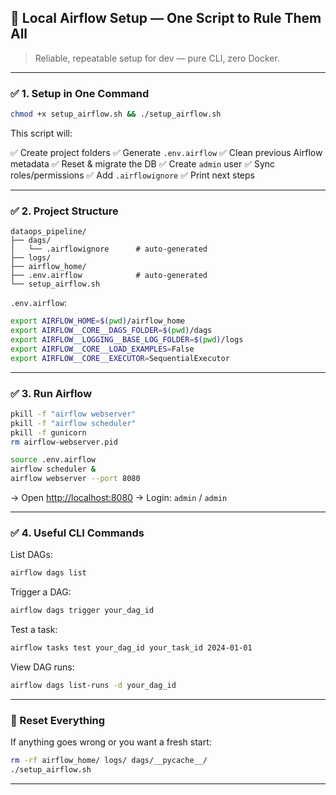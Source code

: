 ## 🚀 Local Airflow Setup — One Script to Rule Them All

> Reliable, repeatable setup for dev — pure CLI, zero Docker.

---

### ✅ 1. Setup in One Command

```bash
chmod +x setup_airflow.sh && ./setup_airflow.sh
```

This script will:

✅ Create project folders
✅ Generate `.env.airflow`
✅ Clean previous Airflow metadata
✅ Reset & migrate the DB
✅ Create `admin` user
✅ Sync roles/permissions
✅ Add `.airflowignore`
✅ Print next steps

---

### ✅ 2. Project Structure

```
dataops_pipeline/
├── dags/
│   └── .airflowignore      # auto-generated
├── logs/
├── airflow_home/
├── .env.airflow            # auto-generated
└── setup_airflow.sh
```

`.env.airflow`:

```bash
export AIRFLOW_HOME=$(pwd)/airflow_home
export AIRFLOW__CORE__DAGS_FOLDER=$(pwd)/dags
export AIRFLOW__LOGGING__BASE_LOG_FOLDER=$(pwd)/logs
export AIRFLOW__CORE__LOAD_EXAMPLES=False
export AIRFLOW__CORE__EXECUTOR=SequentialExecutor
```

---

### ✅ 3. Run Airflow

```bash
pkill -f "airflow webserver"
pkill -f "airflow scheduler"
pkill -f gunicorn
rm airflow-webserver.pid

source .env.airflow
airflow scheduler &
airflow webserver --port 8080
```

→ Open [http://localhost:8080](http://localhost:8080)
→ Login: `admin` / `admin`

---

### ✅ 4. Useful CLI Commands

List DAGs:

```bash
airflow dags list
```

Trigger a DAG:

```bash
airflow dags trigger your_dag_id
```

Test a task:

```bash
airflow tasks test your_dag_id your_task_id 2024-01-01
```

View DAG runs:

```bash
airflow dags list-runs -d your_dag_id
```

---

### 🧹 Reset Everything

If anything goes wrong or you want a fresh start:

```bash
rm -rf airflow_home/ logs/ dags/__pycache__/
./setup_airflow.sh
```

---

